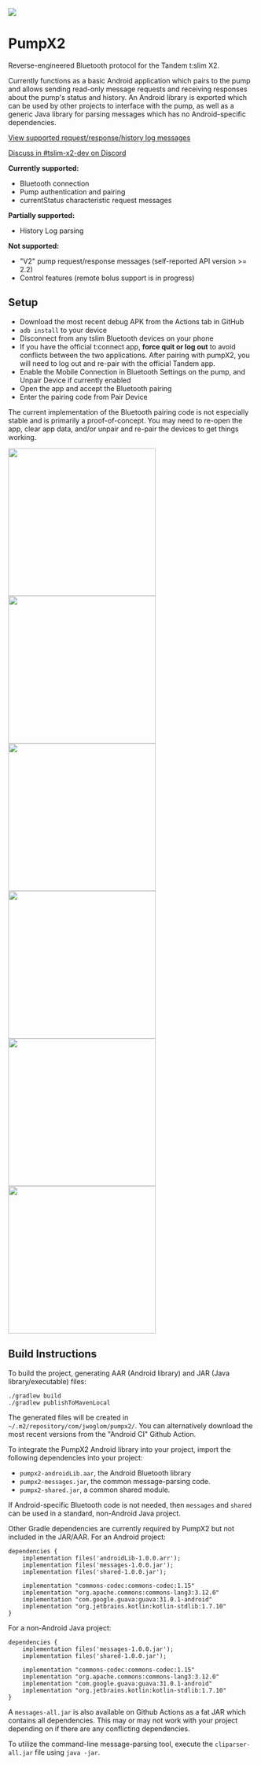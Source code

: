 
<a href="https://github.com/jwoglom/pumpX2/actions/workflows/android.yml">
<img src="https://github.com/jwoglom/pumpx2/actions/workflows/android.yml/badge.svg" />
</a>


# PumpX2

Reverse-engineered Bluetooth protocol for the Tandem t:slim X2.

Currently functions as a basic Android application which pairs to the pump
and allows sending read-only message requests and receiving responses about
the pump's status and history. An Android library is exported which can be used
by other projects to interface with the pump, as well as a generic Java library for
parsing messages which has no Android-specific dependencies.

[View supported request/response/history log messages][sheet]

[Discuss in #tslim-x2-dev on Discord][discord]

**Currently supported:**

* Bluetooth connection
* Pump authentication and pairing
* currentStatus characteristic request messages

**Partially supported:**

* History Log parsing

**Not supported:**

* "V2" pump request/response messages (self-reported API version >= 2.2)
* Control features (remote bolus support is in progress)

[sheet]: https://docs.google.com/spreadsheets/d/e/2PACX-1vTDnXBbJfiwVh-5PDK78RZqgI7C7ymOl-aEw5JLCV8rl7AiYZdoTwx_gBkWUZoducIxh7JXlOJJd9p6/pubhtml?gid=1917691101&single=true
[discord]: https://discord.gg/4fQUWHZ4Mw


## Setup

* Download the most recent debug APK from the Actions tab in GitHub
* `adb install` to your device
* Disconnect from any tslim Bluetooth devices on your phone
* If you have the official t:connect app, **force quit or log out** to avoid conflicts between the two applications. After pairing with pumpX2, you will need to log out and re-pair with the official Tandem app.
* Enable the Mobile Connection in Bluetooth Settings on the pump, and Unpair Device if currently enabled
* Open the app and accept the Bluetooth pairing
* Enter the pairing code from Pair Device

The current implementation of the Bluetooth pairing code is not especially stable and is primarily a proof-of-concept.
You may need to re-open the app, clear app data, and/or unpair and re-pair the devices to get things working.


<img src="https://user-images.githubusercontent.com/192620/176375500-29a0d093-18bc-4cf6-b4d9-6ab1dd004d43.png" width="300" /><img src="https://user-images.githubusercontent.com/192620/176375589-578c6bb6-e993-4087-8f06-0d38d6edf989.png" width="300" /><img src="https://user-images.githubusercontent.com/192620/176375806-85950622-b6d9-44e5-8374-8f45c9268fa5.png" width="300" /><img src="https://user-images.githubusercontent.com/192620/176375930-1750cae6-0d31-4104-8c1b-f9a67d711c59.png" width="300" /><img src="https://user-images.githubusercontent.com/192620/176375889-577f30cf-e39a-4251-a2de-5b8581eb4650.png" width="300" /><img src="https://user-images.githubusercontent.com/192620/176375967-eaea7b4a-e265-4d81-83b6-9cbd93d0fbcf.png" width="300" />

## Build Instructions

To build the project, generating AAR (Android library) and JAR (Java library/executable) files:
```
./gradlew build
./gradlew publishToMavenLocal
```

The generated files will be created in `~/.m2/repository/com/jwoglom/pumpx2/`.
You can alternatively download the most recent versions from the "Android CI" Github Action.

To integrate the PumpX2 Android library into your project, import the following dependencies into your project:

* `pumpx2-androidLib.aar`, the Android Bluetooth library
* `pumpx2-messages.jar`, the common message-parsing code.
* `pumpx2-shared.jar`, a common shared module.

If Android-specific Bluetooth code is not needed, then `messages` and `shared` can be used in a standard, non-Android Java project.

Other Gradle dependencies are currently required by PumpX2 but not included in the JAR/AAR.
For an Android project:

```
dependencies {
    implementation files('androidLib-1.0.0.arr');
    implementation files('messages-1.0.0.jar');
    implementation files('shared-1.0.0.jar');

    implementation "commons-codec:commons-codec:1.15"
    implementation "org.apache.commons:commons-lang3:3.12.0"
    implementation "com.google.guava:guava:31.0.1-android"
    implementation "org.jetbrains.kotlin:kotlin-stdlib:1.7.10"
}
```

For a non-Android Java project:

```
dependencies {
    implementation files('messages-1.0.0.jar');
    implementation files('shared-1.0.0.jar');

    implementation "commons-codec:commons-codec:1.15"
    implementation "org.apache.commons:commons-lang3:3.12.0"
    implementation "com.google.guava:guava:31.0.1-android"
    implementation "org.jetbrains.kotlin:kotlin-stdlib:1.7.10"
}
```

A `messages-all.jar` is also available on Github Actions as a fat JAR which contains all dependencies.
This may or may not work with your project depending on if there are any conflicting dependencies.

To utilize the command-line message-parsing tool, execute the `cliparser-all.jar` file using `java -jar`.